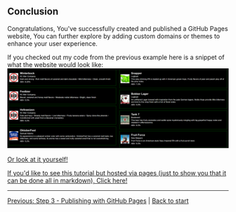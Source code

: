 ## Conclusion
Congratulations, You've successfully created and published a GitHub Pages website, You can further explore by adding custom domains or themes to enhance your user experience.

If you checked out my code from the previous example here is a snippet of what the website would look like:
![Example](https://github.com/keysor/Creating_Github_Hosted_Website/blob/main/web_examp.png)

[Or look at it yourself!](https://keysor.github.io/Wahlburgers-Beer-Menu/)

[If you'd like to see this tutorial but hosted via pages (just to show you that it can be done all in markdown), Click here!](https://keysor.github.io/Creating_Github_Hosted_Website/)


---

[Previous: Step 3 - Publishing with GitHub Pages](Step_Three.md) | [Back to start](README.md)
